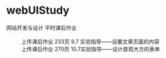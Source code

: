 # webUIStudy
<html>
<body>
<dl>
    <dt>网站开发与设计 平时课后作业</dt>
    </br>
    <dd>上传课后作业 233页 9.7 实验指导——设置文章页面的内容</dd>
    <dd>上传课后作业 270页 10.7实验指导——设计直观大方的表单</dd>
</dl>
</body>
</html>

